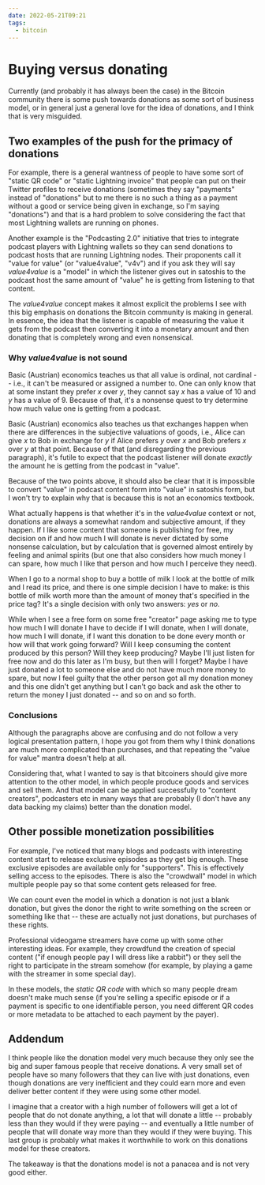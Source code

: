 ```yaml
---
date: 2022-05-21T09:21
tags:
  - bitcoin
---
```


# Buying versus donating

Currently (and probably it has always been the case) in the Bitcoin community there is some push towards donations as some sort of business model, or in general just a general love for the idea of donations, and I think that is very misguided.

## Two examples of the push for the primacy of donations

For example, there is a general wantness of people to have some sort of "static QR code" or "static Lightning invoice" that people can put on their Twitter profiles to receive donations (sometimes they say "payments" instead of "donations" but to me there is no such a thing as a payment without a good or service being given in exchange, so I'm saying "donations") and that is a hard problem to solve considering the fact that most Lightning wallets are running on phones.

Another example is the "Podcasting 2.0" initiative that tries to integrate podcast players with Lightning wallets so they can send donations to podcast hosts that are running Lightning nodes. Their proponents call it "value for value" (or "value4value", "v4v") and if you ask they will say _value4value_ is a "model" in which the listener gives out in satoshis to the podcast host the same amount of "value" he is getting from listening to that content.

The _value4value_ concept makes it almost explicit the problems I see with this big emphasis on donations the Bitcoin community is making in general. In essence, the idea that the listener is capable of measuring the value it gets from the podcast then converting it into a monetary amount and then donating that is completely wrong and even nonsensical.

### Why _value4value_ is not sound

Basic (Austrian) economics teaches us that all value is ordinal, not cardinal -- i.e., it can't be measured or assigned a number to. One can only know that at some instant they prefer _x_ over _y_, they cannot say _x_ has a value of 10 and _y_ has a value of 9. Because of that, it's a nonsense quest to try determine how much value one is getting from a podcast.

Basic (Austrian) economics also teaches us that exchanges happen when there are differences in the subjective valuations of goods, i.e., Alice can give _x_ to Bob in exchange for _y_ if Alice prefers _y_ over _x_ and Bob prefers _x_ over _y_ at that point. Because of that (and disregarding the previous paragraph), it's futile to expect that the podcast listener will donate _exactly_ the amount he is getting from the podcast in "value".

Because of the two points above, it should also be clear that it is impossible to convert "value" in podcast content form into "value" in satoshis form, but I won't try to explain why that is because this is not an economics textbook.

What actually happens is that whether it's in the _value4value_ context or not, donations are always a somewhat random and subjective amount, if they happen. If I like some content that someone is publishing for free, my decision on if and how much I will donate is never dictated by some nonsense calculation, but by calculation that is governed almost entirely by feeling and animal spirits (but one that also considers how much money I can spare, how much I like that person and how much I perceive they need).

When I go to a normal shop to buy a bottle of milk I look at the bottle of milk and I read its price, and there is one simple decision I have to make: is this bottle of milk worth more than the amount of money that's specified in the price tag? It's a single decision with only two answers: _yes_ or _no_.

While when I see a free form on some free "creator" page asking me to type how much I will donate I have to decide if I will donate, when I will donate, how much I will donate, if I want this donation to be done every month or how will that work going forward? Will I keep consuming the content produced by this person? Will they keep producing? Maybe I'll just listen for free now and do this later as I'm busy, but then will I forget? Maybe I have just donated a lot to someone else and do not have much more money to spare, but now I feel guilty that the other person got all my donation money and this one didn't get anything but I can't go back and ask the other to return the money I just donated -- and so on and so forth.

### Conclusions

Although the paragraphs above are confusing and do not follow a very logical presentation pattern, I hope you got from them why I think donations are much more complicated than purchases, and that repeating the "value for value" mantra doesn't help at all.

Considering that, what I wanted to say is that bitcoiners should give more attention to the other model, in which people produce goods and services and sell them. And that model can be applied successfully to "content creators", podcasters etc in many ways that are probably (I don't have any data backing my claims) better than the donation model.

## Other possible monetization possibilities

For example, I've noticed that many blogs and podcasts with interesting content start to release exclusive episodes as they get big enough. These exclusive episodes are available only for "supporters". This is effectively selling access to the episodes. There is also the "crowdwall" model in which multiple people pay so that some content gets released for free.

We can count even the model in which a donation is not just a blank donation, but gives the donor the right to write something on the screen or something like that -- these are actually not just donations, but purchases of these rights.

Professional videogame streamers have come up with some other interesting ideas. For example, they crowdfund the creation of special content ("if enough people pay I will dress like a rabbit") or they sell the right to participate in the stream somehow (for example, by playing a game with the streamer in some special day).

In these models, the _static QR code_ with which so many people dream doesn't make much sense (if you're selling a specific episode or if a payment is specific to one identifiable person, you need different QR codes or more metadata to be attached to each payment by the payer).

## Addendum

I think people like the donation model very much because they only see the big and super famous people that receive donations. A very small set of people have so many followers that they can live with just donations, even though donations are very inefficient and they could earn more and even deliver better content if they were using some other model.

I imagine that a creator with a high number of followers will get a lot of people that do not donate anything, a lot that will donate a little -- probably less than they would if they were paying -- and eventually a little number of people that will donate way more than they would if they were buying. This last group is probably what makes it worthwhile to work on this donations model for these creators.

The takeaway is that the donations model is not a panacea and is not very good either.
